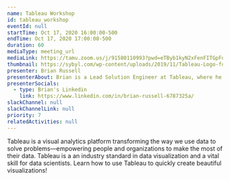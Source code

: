 ```yaml
---
name: Tableau Workshop
id: tableau_workshop
eventId: null
startTime: Oct 17, 2020 16:00:00-500
endTime: Oct 17, 2020 17:00:00-500
duration: 60
mediaType: meeting_url
mediaLink: https://tamu.zoom.us/j/91580110993?pwd=eTByb1kyN2xFenFITGpFdnNTVW1nUT09
thumbnail: https://sybyl.com/wp-content/uploads/2019/11/Tableau-Logo-for-website.jpg
presenter: Brian Russell
presenterAbout: Brian is a Lead Solution Engineer at Tableau, where he has worked for nearly 5 years. He is a graduate of the University of Akron where he received a B.S. Corporate Financial Management.
presenterSocials:
  - type: Brian's Linkedin
    link: https://www.linkedin.com/in/brian-russell-6787325a/
slackChannel: null
slackChannelLink: null
priority: 7
relatedActivities: null
---
```


Tableau is a visual analytics platform transforming the way we use data to solve problems—empowering people and organizations to make the most of their data. Tableau is a an industry standard in data visualization and a vital skill for data scientists. Learn how to use Tableau to quickly create beautiful visualizations!
